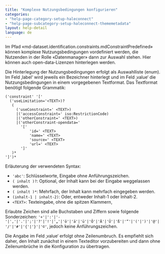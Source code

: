 ```yaml
---
title: "Komplexe Nutzungsbedingungen konfigurieren"
categories:
- "help-page-category-setup-haleconnect"
- "help-page-subcategory-setup-haleconnect-thememetadata"
layout: help-detail
language: de
---
```


Im Pfad &laquo;md-dataset.identification.constraints.mdConstraintPredefined&raquo; können komplexe Nutzungsbedingungen vordefiniert werden, die Nutzenden in der Rolle &laquo;Datenmanager&raquo; dann zur Auswahl stehen. Hier können auch open-data-Lizenzen hinterlegen werden.

Die Hinterlegung der Nutzungsbedingungen erfolgt als Auswahlliste (enum). Im Feld ‚label‘ wird jeweils ein Bezeichner hinterlegt und im Feld ‚value‘ die Nutzungsbedingungen in einem vorgegebenen Textformat. Das Textformat benötigt folgende Grammatik:

    ('constraint' '['
      ('useLimitation='<TEXT>)?
       (
         ('useConstraint=' <TEXT>)
         |('accessConstraint=' iso:RestrictionCode)
         |('otherConstraint=' <TEXT>)
         |('otherConstraint-opendata='
           '['  
               'id=' <TEXT>
               'name=' <TEXT>
               'source=' <TEXT>
               'url=' <TEXT>
           ']'
       )*
    ']')*

Erläuterung der verwendeten Syntax:

* `'abc'`:  Schlüsselworte, Eingabe ohne Anführungszeichen.
* `( inhalt )?`: Optional, der Inhalt kann bei der Eingabe weggelassen werden.
* `( inhalt )*`: Mehrfach, der Inhalt kann mehrfach eingegeben werden.
* `(inhalt-1 | inhalt-2)`: Oder, entweder Inhalt-1 oder Inhalt-2.
* `<TEXT>`: Texteingabe, ohne die spitzen Klammern, 

Erlaubte Zeichen sind alle Buchstaben und Ziffern sowie folgende Sonderzeichen: `'+'|':'|'-'|','|'.'|';'|'?'|'!'|'„'|'ö'|'ä'|'ü'|'Ö'|'Ä'|'Ü'|'ß'|'“'|'('|')'|'@'|'/'|'#'|'{'|'}'|'©'`, jedoch keine Anführungszeichen. 

Die Angabe im Feld ‚value‘ erfolgt ohne Zeilenumbruch. Es empfiehlt sich daher, den Inhalt zunächst in einem Texteditor vorzubereiten und dann ohne Zeilenumbrüche in die Konfiguration zu übertragen.